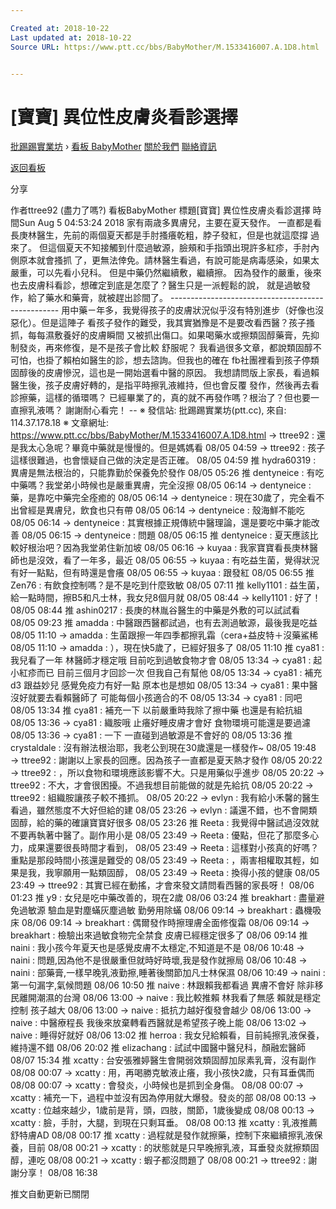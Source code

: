 ```yaml
---

Created at: 2018-10-22
Last updated at: 2018-10-22
Source URL: https://www.ptt.cc/bbs/BabyMother/M.1533416007.A.1D8.html


---
```


# [寶寶] 異位性皮膚炎看診選擇


[批踢踢實業坊](https://www.ptt.cc/bbs/) › [看板 BabyMother](https://www.ptt.cc/bbs/BabyMother/index.html) [關於我們](https://www.ptt.cc/about.html) [聯絡資訊](https://www.ptt.cc/contact.html)

[返回看板](https://www.ptt.cc/bbs/BabyMother/index.html)

分享

作者ttree92 (盡力了嗎?)
看板BabyMother
標題\[寶寶\] 異位性皮膚炎看診選擇
時間Sun Aug 5 04:53:24 2018
家有兩歳多異膚兒，主要在夏天發作。 一直都是看長庚林醫生，先前的兩個夏天都是手肘搔癢乾粗，脖子發紅，但是也就這麼撐 過來了。 但這個夏天不知接觸到什麼過敏源，臉頰和手指頭出現許多紅疹，手肘內側原本就會搔抓 了，更無法倖免。請林醫生看過，有說可能是病毒感染，如果太嚴重，可以先看小兒科。 但是中藥仍然繼續敷，繼續擦。 因為發作的嚴重，後來也去皮膚科看診，想確定到底是怎麼了？醫生只是一派輕鬆的說， 就是過敏發作，給了藥水和藥膏，就被趕出診間了。 -------------------------------------------------- 用中藥ㄧ年多，我覺得孩子的皮膚狀況似乎沒有特別進步（好像也沒惡化）。但是這陣子 看孩子發作的難受，我其實猶豫是不是要改看西醫？孩子搔抓，每每濕敷養好的皮膚瞬間 又被抓出傷口。如果喝藥水或擦類固醇藥膏，先抑制發炎，再來修復，是不是孩子會比較 舒服呢？ 我看過很多文章，都說類固醇不可怕，也掛了賴柏如醫生的診，想去諮詢。但我也的確在 fb社團裡看到孩子停類固醇後的皮膚慘況，這也是一開始選看中醫的原因。 我想請問版上家長，看過賴醫生後，孩子皮膚好轉的，是指平時擦乳液維持，但也會反覆 發作，然後再去看診擦藥，這樣的循環嗎？ 已經畢業了的，真的就不再發作嗎？根治了？但也要一直擦乳液嗎？ 謝謝耐心看完！ -- ※ 發信站: 批踢踢實業坊(ptt.cc), 來自: 114.37.178.18 ※ 文章網址: <https://www.ptt.cc/bbs/BabyMother/M.1533416007.A.1D8.html>
→ ttree92 : 還是我太心急呢？畢竟中藥就是慢慢的。但是媽媽看 08/05 04:59
→ ttree92 : 孩子這樣很難過，也會懷疑自己做的決定是否正確。 08/05 04:59
推 hydra60319 : 異膚是無法根治的，只能靠勤於保養免於發作 08/05 05:26
推 dentyneice : 有吃中藥嗎？我堂弟小時候也是嚴重異膚，完全沒擦 08/05 06:14
→ dentyneice : 藥，是靠吃中藥完全痊癒的 08/05 06:14
→ dentyneice : 現在30歲了，完全看不出曾經是異膚兒，飲食也只有帶 08/05 06:14
→ dentyneice : 殼海鮮不能吃 08/05 06:14
→ dentyneice : 其實根據正規傳統中醫理論，還是要吃中藥才能改善 08/05 06:15
→ dentyneice : 問題 08/05 06:15
推 dentyneice : 夏天應該比較好根治吧？因為我堂弟住新加坡 08/05 06:16
→ kuyaa : 我家寶寶看長庚林醫師也是沒效，看了一年多，最近 08/05 06:55
→ kuyaa : 有吃益生菌，覺得狀況有好一點點，但有時還是會癢 08/05 06:55
→ kuyaa : 跟發紅 08/05 06:55
推 Zen76 : 有飲食控制嗎？是不是吃到什麼致敏 08/05 07:11
推 kelly1101 : 益生菌，給一點時間，擦B5和凡士林，我女兒8個月就 08/05 08:44
→ kelly1101 : 好了！ 08/05 08:44
推 ashin0217 : 長庚的林胤谷醫生的中藥是外敷的可以試試看 08/05 09:23
推 amadda : 中醫跟西醫都試過，也有去測過敏源，最後我是吃益 08/05 11:10
→ amadda : 生菌跟擦一年四季都擦乳霜（cera+益皮特＋沒藥鯊稀 08/05 11:10
→ amadda : ），現在快5歲了，已經好狠多了 08/05 11:10
推 cya81 : 我兒看了一年 林醫師才穩定哦 目前吃到過敏食物才會 08/05 13:34
→ cya81 : 起小紅疹而已 目前三個月才回診一次 但我自己有幫他 08/05 13:34
→ cya81 : 補充d3 跟益妙兒 感覺免疫力有好一點 原本也是想如 08/05 13:34
→ cya81 : 果中醫沒好就要去看賴醫師了 可能每個小孩適合的不 08/05 13:34
→ cya81 : 同吧 08/05 13:34
推 cya81 : 補充一下 以前嚴重時我除了擦中藥 也還是有給抗組 08/05 13:36
→ cya81 : 織胺哦 止癢好睡皮膚才會好 食物環境可能還是要過濾 08/05 13:36
→ cya81 : 一下 一直碰到過敏源是不會好的 08/05 13:36
推 crystaldale : 沒有辦法根治耶，我老公到現在30歲還是一樣發作~ 08/05 19:48
→ ttree92 : 謝謝以上家長的回應。因為孩子一直都是夏天熱才發作 08/05 20:22
→ ttree92 : ，所以食物和環境應該影響不大。只是用藥似乎進步 08/05 20:22
→ ttree92 : 不大，才會很困擾。不過我想目前能做的就是先給抗 08/05 20:22
→ ttree92 : 組織胺讓孩子較不搔抓。 08/05 20:22
→ evlyn : 我有給小禾馨的醫生看過，雖然態度不大好但給的建 08/05 23:26
→ evlyn : 議還不錯，也不會開類固醇，給的藥的確讓寶寶好很多 08/05 23:26
推 Reeta : 我覺得中醫試過沒效就不要再執著中醫了。副作用小是 08/05 23:49
→ Reeta : 優點，但花了那麼多心力，成果還要很長時間才看到， 08/05 23:49
→ Reeta : 這樣對小孩真的好嗎？重點是那段時間小孩還是難受的 08/05 23:49
→ Reeta : ，兩害相權取其輕，如果是我，我寧願用一點類固醇， 08/05 23:49
→ Reeta : 換得小孩的健康 08/05 23:49
→ ttree92 : 其實已經在動搖，才會來發文請問看西醫的家長呀！ 08/06 01:23
推 y9 : 女兒是吃中藥改善的，現在2歲 08/06 03:24
推 breakhart : 盡量避免過敏源 驗血是對塵蟎灰塵過敏 勤勞用除蟎 08/06 09:14
→ breakhart : 蟲機吸床 08/06 09:14
→ breakhart : 偶爾發作時擦理膚全面修復霜 08/06 09:14
→ breakhart : 檢驗出來過敏食物完全禁食 皮膚已經穩定很多了 08/06 09:14
推 naini : 我小孩今年夏天也是感覺皮膚不太穩定,不知道是不是 08/06 10:48
→ naini : 問題,因為他不是很嚴重但就時好時壞,我是發作就擦局 08/06 10:48
→ naini : 部藥膏,一樣早晚乳液勤擦,睡著後關節加凡士林保濕 08/06 10:49
→ naini : 第一句漏字,氣候問題 08/06 10:50
推 naive : 林跟賴我都看過 異膚不會好 除非移民離開潮濕的台灣 08/06 13:00
→ naive : 我比較推賴 林我看了無感 賴就是穩定控制 孩子越大 08/06 13:00
→ naive : 抵抗力越好復發會越少 08/06 13:00
→ naive : 中醫療程長 我後來放棄轉看西醫就是希望孩子晚上能 08/06 13:02
→ naive : 睡得好就好 08/06 13:02
推 herroa : 我女兒給賴看，目前純擦乳液保養，維持還不錯 08/06 20:02
推 elizachang : 試試中國醫中醫兒科，顏融宏醫師 08/07 15:34
推 xcatty : 台安張雅婷醫生會開弱效類固醇加尿素乳膏，沒有副作 08/08 00:07
→ xcatty : 用，再喝勝克敏液止癢，我小孩快2歲，只有耳垂偶而 08/08 00:07
→ xcatty : 會發炎，小時候也是抓到全身傷。 08/08 00:07
→ xcatty : 補充一下，過程中並沒有因為停用就大爆發。發炎的部 08/08 00:13
→ xcatty : 位越來越少，1歲前是背，頭，四肢，關節，1歲後變成 08/08 00:13
→ xcatty : 臉，手肘，大腿，到現在只剩耳垂。 08/08 00:13
推 xcatty : 乳液推薦舒特膚AD 08/08 00:17
推 xcatty : 過程就是發作就擦藥，控制下來繼續擦乳液保養，目前 08/08 00:21
→ xcatty : 的狀態就是只早晚擦乳液，耳垂發炎就擦類固醇，連吃 08/08 00:21
→ xcatty : 蝦子都沒問題了 08/08 00:21
→ ttree92 : 謝謝分享！ 08/08 16:38

推文自動更新已關閉

